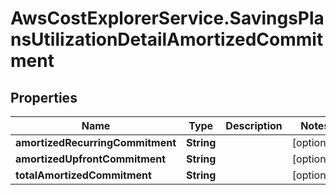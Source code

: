 # AwsCostExplorerService.SavingsPlansUtilizationDetailAmortizedCommitment

## Properties

Name | Type | Description | Notes
------------ | ------------- | ------------- | -------------
**amortizedRecurringCommitment** | **String** |  | [optional] 
**amortizedUpfrontCommitment** | **String** |  | [optional] 
**totalAmortizedCommitment** | **String** |  | [optional] 


